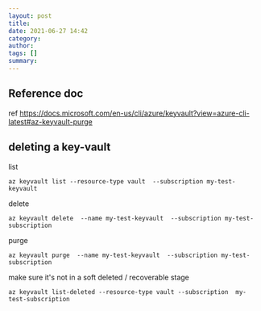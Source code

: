 ```yaml
---
layout: post
title: 
date: 2021-06-27 14:42
category: 
author: 
tags: []
summary: 
---
```

Reference doc
---
ref https://docs.microsoft.com/en-us/cli/azure/keyvault?view=azure-cli-latest#az-keyvault-purge

deleting a key-vault 
---
list
```
az keyvault list --resource-type vault  --subscription my-test-keyvault
```

delete 
```
az keyvault delete  --name my-test-keyvault  --subscription my-test-subscription
```

purge 
```
az keyvault purge  --name my-test-keyvault  --subscription my-test-subscription
```

make sure it's not in a soft deleted / recoverable stage 
```
az keyvault list-deleted --resource-type vault --subscription  my-test-subscription
```


